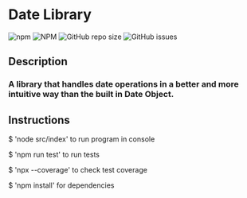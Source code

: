 # Date Library

![npm](https://img.shields.io/npm/v/date-lib)
![NPM](https://img.shields.io/npm/l/date-lib)
![GitHub repo size](https://img.shields.io/github/repo-size/alisherbegmatov/date-lib)
![GitHub issues](https://img.shields.io/github/issues/alisherbegmatov/date-lib)

## Description

### A library that handles date operations in a better and more intuitive way than the built in Date Object.

## Instructions

$ 'node src/index' to run program in console

$ 'npm run test' to run tests

$ 'npx --coverage' to check test coverage

$ 'npm install' for dependencies
 